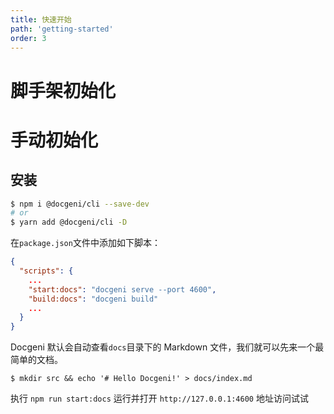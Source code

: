 ```yaml
---
title: 快速开始
path: 'getting-started'
order: 3
---
```

# 脚手架初始化

# 手动初始化
## 安装

```bash
$ npm i @docgeni/cli --save-dev
# or 
$ yarn add @docgeni/cli -D
```
在`package.json`文件中添加如下脚本：

```json
{
  "scripts": {
    ...
    "start:docs": "docgeni serve --port 4600",
    "build:docs": "docgeni build"
    ...
  }
}
```
Docgeni 默认会自动查看`docs`目录下的 Markdown 文件，我们就可以先来一个最简单的文档。

```base
$ mkdir src && echo '# Hello Docgeni!' > docs/index.md
```

执行 `npm run start:docs` 运行并打开 `http://127.0.0.1:4600` 地址访问试试


